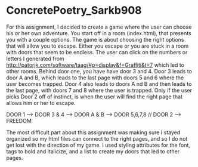 # ConcretePoetry_Sarkb908

For this assignment, I decided to create a game where the user can choose his or her own adventure. You start off in a room (index.html), that presents you with a couple options. The game is about choosing the right options that will allow you to escape. Either you escape or you are stuck in a room with doors that seem to be endless. The user can click on the numbers or letters I generated from http://patorjk.com/software/taag/#p=display&f=Graffiti&t=7 which led to other rooms. Behind door one, you have have door 3 and 4. Door 3 leads to door A and B, which leads to the last page with doors 5 and 6 where the user becomes trapped. Door 4 also leads to doors A nd B and then leads to the last page, with doors 7 and 8 where the user is trapped. Only if the user picks Door 2 off of instinct, is when the user will find the right page that allows him or her to escape.

DOOR 1 --> DOOR 3 & 4 --> DOOR A & B --> DOOR 5,6,7,8 // DOOR 2 --> FREEDOM

The most difficult part about this assignment was making sure I stayed organized so my html files can connect to the right pages, and so I do not get lost with the direction of my game. I used styling attributes for the font, tags to bold and italicize, and a list to create my doors that led to other pages.
